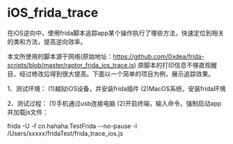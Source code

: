 # iOS_frida_trace
​在iOS逆向中，使用frida脚本追踪app某个操作执行了哪些方法，快速定位到相关的类和方法，提高逆向效率。

本文所使用的脚本源于网络(原始地址：https://github.com/0xdea/frida-scripts/blob/master/raptor_frida_ios_trace.js)
原脚本的打印信息不够直观醒目，经过修改后得到很大提高。下面以一个简单的项目为例，展示追踪效果。


1、测试环境：
(1)越狱iOS设备，并安装frida插件
(2)MacOS系统，安装frida环境

2、测试过程：
(1)手机通过usb连接电脑
(2)开启终端，输入命令，强制启动app并加载js文件：

frida -U -f cn.hahaha.TestFrida --no-pause -l /Users/xxxxx/fridaTest/frida_trace_ios.js 
